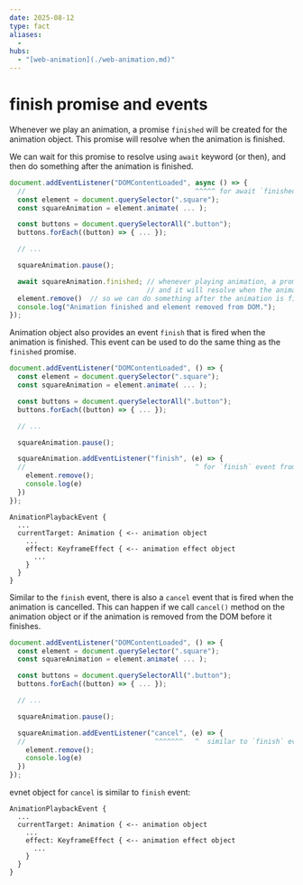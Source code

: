 ```yaml
---
date: 2025-08-12
type: fact
aliases:
  -
hubs:
  - "[web-animation](./web-animation.md)"
---
```


# finish promise and events

Whenever we play an animation, a promise `finished` will be created for the animation object. This promise will resolve when the animation is finished.

We can wait for this promise to resolve using `await` keyword (or then), and then do something after the animation is finished.

```js
document.addEventListener("DOMContentLoaded", async () => {
  //                                          ^^^^^ for await `finished` promise from the animation object
  const element = document.querySelector(".square");
  const squareAnimation = element.animate( ... );

  const buttons = document.querySelectorAll(".button");
  buttons.forEach((button) => { ... });

  // ...

  squareAnimation.pause();

  await squareAnimation.finished; // whenever playing animation, a promise `finished` will be created
                                  // and it will resolve when the animation is finished
  element.remove()  // so we can do something after the animation is finished by awaiting the promise
  console.log("Animation finished and element removed from DOM.");
});
```

Animation object also provides an event `finish` that is fired when the animation is finished. This event can be used to do the same thing as the `finished` promise.

```js
document.addEventListener("DOMContentLoaded", () => {
  const element = document.querySelector(".square");
  const squareAnimation = element.animate( ... );

  const buttons = document.querySelectorAll(".button");
  buttons.forEach((button) => { ... });

  // ...

  squareAnimation.pause();

  squareAnimation.addEventListener("finish", (e) => {
  //                                          ^ for `finish` event from the animation object
    element.remove();
    console.log(e)
  })
});
```

```
AnimationPlaybackEvent {
  ...
  currentTarget: Animation { <-- animation object
    ...
    effect: KeyframeEffect { <-- animation effect object
      ...
    }
  }
}
```


Similar to the `finish` event, there is also a `cancel` event that is fired when the animation is cancelled. This can happen if we call `cancel()` method on the animation object or if the animation is removed from the DOM before it finishes.

```js
document.addEventListener("DOMContentLoaded", () => {
  const element = document.querySelector(".square");
  const squareAnimation = element.animate( ... );

  const buttons = document.querySelectorAll(".button");
  buttons.forEach((button) => { ... });

  // ...

  squareAnimation.pause();

  squareAnimation.addEventListener("cancel", (e) => {
  //                                ^^^^^^^   ^  similar to `finish` event, but for when the animation is cancelled
    element.remove();
    console.log(e)
  })
});
```

evnet object for `cancel` is similar to `finish` event:

```
AnimationPlaybackEvent {
  ...
  currentTarget: Animation { <-- animation object
    ...
    effect: KeyframeEffect { <-- animation effect object
      ...
    }
  }
}
```
